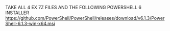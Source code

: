 TAKE ALL 4 EX 7Z FILES AND THE FOLLOWING POWERSHELL 6 INSTALLER
https://github.com/PowerShell/PowerShell/releases/download/v6.1.3/PowerShell-6.1.3-win-x64.msi
